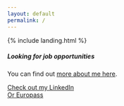 ```yaml
---
layout: default
permalink: /
---
```


{% include landing.html %}

<div class="row justify-content-center align-items-center wow animated slideInUp">
  <div class="col-lg-4 col-md-6 text-center">
    <div class="card shadow">
        <div class="card-body">
            <h5 class="card-title"><strong>Looking for job opportunities</strong></h5>
            <p class="card-text">You can find out <a href="/about">more about me here</a>.</p>
            <a href="https://www.linkedin.com/in/nestorlora" class="card-link">Check out my LinkedIn <i class="fab fa-linkedin fa-1x"></i></a>
            <br><a href="https://europa.eu/europass/eportfolio/api/eprofile/shared-profile/n%C3%A9stor+manuel-lora+romero/3a664d9d-957c-4e7c-a0aa-ec1c298ccc07?view=html" class="card-link">Or Europass <i class="fas fa-passport fa-1x"></i></a>
        </div>
    </div>
  </div>
</div>
